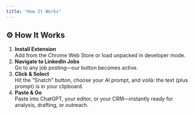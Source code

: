 ```yaml
---
title: "How It Works"
---
```


## ⚙️ How It Works

1. **Install Extension**  
   Add from the Chrome Web Store or load unpacked in developer mode.  
2. **Navigate to LinkedIn Jobs**  
   Go to any job posting—our button becomes active.  
3. **Click & Select**  
   Hit the “Snatch” button, choose your AI prompt, and voilà: the text (plus prompt) is in your clipboard.  
4. **Paste & Go**  
   Paste into ChatGPT, your editor, or your CRM—instantly ready for analysis, drafting, or outreach.
